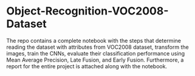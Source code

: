 # Object-Recognition-VOC2008-Dataset
The repo contains a complete notebook with the steps that determine reading the dataset with attributes from VOC2008 dataset, transform the images, train the CNNs, evaluate their classification performance using Mean Average Precision, Late Fusion, and Early Fusion. Furthermore, a report for the entire project is attached along with the notebook.
